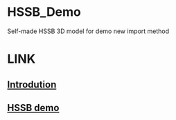 # HSSB_Demo
Self-made HSSB 3D model for demo new import method

# LINK
## [Introdution](https://snowmint.github.io/HSSB_Demo/Introduction/self/Introduction.html)

## [HSSB demo](https://snowmint.github.io/HSSB_Demo/test_building.html)